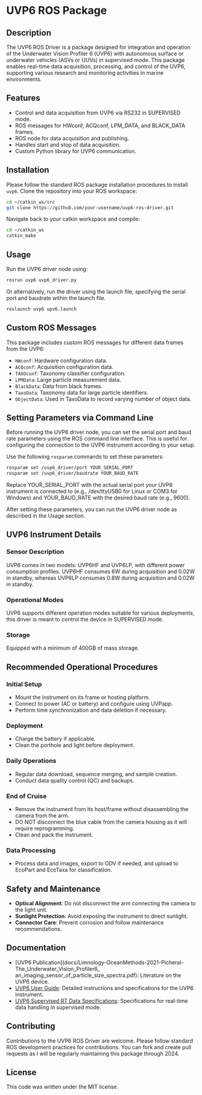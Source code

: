 # UVP6 ROS Package

## Description

The UVP6 ROS Driver is a package designed for integration and operation of the Underwater Vision Profiler 6 (UVP6) with autonomous surface or underwater vehicles (ASVs or UUVs) in supervised mode. This package enables real-time data acquisition, processing, and control of the UVP6, supporting various research and monitoring activities in marine environments.
## Features

- Control and data acquisition from UVP6 via RS232 in SUPERVISED mode.
- ROS messages for HWconf, ACQconf, LPM_DATA, and BLACK_DATA frames.
- ROS node for data acquisition and publishing.
- Handles start and stop of data acquisition.
- Custom Python library for UVP6 communication.

## Installation

Please follow the standard ROS package installation procedures to install `uvp6`. Clone the repository into your ROS workspace:

```bash
cd ~/catkin_ws/src
git clone https://github.com/your-username/uvp6-ros-driver.git
```

Navigate back to your catkin workspace and compile:
```bash
cd ~/catkin_ws
catkin_make
```

## Usage

Run the UVP6 driver node using:

```bash
rosrun uvp6 uvp6_driver.py
```

Or alternatively, run the driver using the launch file, specifying the serial port and baudrate within the launch file.

```bash
roslaunch uvp6 upv6.launch
```

## Custom ROS Messages
This package includes custom ROS messages for different data frames from the UVP6:

- `HWconf`: Hardware configuration data.
- `ACQconf`: Acquisition configuration data.
- `TAXOconf`: Taxonomy classifier configuration.
- `LPMData`: Large particle measurement data.
- `BlackData`: Data from black frames.
- `TaxoData`: Taxonomy data for large particle identifiers.
- `ObjectData`: Used in TaxoData to record varying number of object data.

## Setting Parameters via Command Line

Before running the UVP6 driver node, you can set the serial port and baud rate parameters using the ROS command line interface. This is useful for configuring the connection to the UVP6 instrument according to your setup.

Use the following `rosparam` commands to set these parameters:

```bash
rosparam set /uvp6_driver/port YOUR_SERIAL_PORT
rosparam set /uvp6_driver/baudrate YOUR_BAUD_RATE
```

Replace YOUR_SERIAL_PORT with the actual serial port your UVP6 instrument is connected to (e.g., /dev/ttyUSB0 for Linux or COM3 for Windows) and YOUR_BAUD_RATE with the desired baud rate (e.g., 9600).

After setting these parameters, you can run the UVP6 driver node as described in the Usage section.

## UVP6 Instrument Details

### Sensor Description
UVP6 comes in two models: UVP6HF and UVP6LP, with different power consumption profiles. UVP6HF consumes 6W during acquisition and 0.02W in standby, whereas UVP6LP consumes 0.8W during acquisition and 0.02W in standby.

### Operational Modes
UVP6 supports different operation modes suitable for various deployments, this driver is meant to control the device in SUPERVISED mode.

### Storage
Equipped with a minimum of 400GB of mass storage.

## Recommended Operational Procedures

### Initial Setup
- Mount the instrument on its frame or hosting platform.
- Connect to power (AC or battery) and configure using UVPapp.
- Perform time synchronization and data deletion if necessary.

### Deployment
- Charge the battery if applicable.
- Clean the porthole and light before deployment.

### Daily Operations
- Regular data download, sequence merging, and sample creation.
- Conduct data quality control (QC) and backups.

### End of Cruise
- Remove the instrument from its host/frame without disassembling the camera from the arm.
- DO NOT disconnect the blue cable from the camera housing as it will require reprogramming. 
- Clean and pack the instrument.

### Data Processing
- Process data and images, export to ODV if needed, and upload to EcoPart and EcoTaxa for classification.

## Safety and Maintenance
- **Optical Alignment**: Do not disconnect the arm connecting the camera to the light unit.
- **Sunlight Protection**: Avoid exposing the instrument to direct sunlight.
- **Connector Care**: Prevent corrosion and follow maintenance recommendations.

## Documentation

- [UVP6 Publication](docs/Limnology-OceanMethods-2021-Picheral-The_Underwater_Vision_Profiler6_ an_imaging_sensor_of_particle_size_spectra.pdf): Literature on the UVP6 device.
- [UVP6 User Guide](docs/uvp6_user_guide_20220309.pdf): Detailed instructions and specifications for the UVP6 instrument.
- [UVP6 Supervised RT Data Specifications](docs/UVP6_supervised_RTdata_specifications_20231123.pdf): Specifications for real-time data handling in supervised mode.

## Contributing
Contributions to the UVP6 ROS Driver are welcome. Please follow standard ROS development practices for contributions. You can fork and create pull requests as I will be regularly maintaining this package through 2024.

## License
This code was written under the MIT license.

